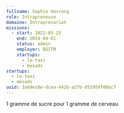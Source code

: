 ```yaml
---
fullname: Sophie Havreng
role: Intrapreneuse
domaine: Intraprenariat
missions:
  - start: 2022-05-25
    end: 2024-04-01
    status: admin
    employer: DGITM
    startups:
      - le-taxi
      - mesads
startups:
  - le-taxi
  - mesads
uuid: 3ab9ec6e-dcea-442b-a2fb-051959f06bc7
---
```

1 gramme de sucre pour 1 gramme de cerveau